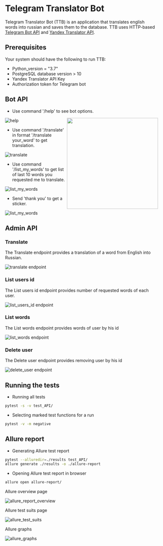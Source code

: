 # Telegram Translator Bot
Telegram Translator Bot (TTB) is an application that translates english words into russian and saves them to the database. 
TTB uses HTTP-based [Telegram Bot API](https://core.telegram.org/bots/api) and [Yandex Translator API](https://yandex.ru/dev/translate/doc/dg/concepts/about-docpage/). 

## Prerequisites
Your system should have the following to run TTB:
* Python_version = "3.7"
* PostgreSQL database version > 10
* Yandex Translator API Key
* Authorization token for Telegram bot

## Bot API

* Use command '/help' to see bot options.

![help](/images/help.png) <img src="/images/help.png" width=300 align=right>

* Use command '/translate' in format '/translate your_word' to get translation.

![translate](/images/translate_hi.png)

* Use command '/list_my_words' to get list of last 10 words you requested me to translate. 

![list_my_words](/images/list_my_words.png)

* Send 'thank you' to get a sticker.

![list_my_words](/images/thank_you.png)
                                 
## Admin API
###  Translate 

The Translate endpoint provides a translation of a word from English into Russian.

![translate endpoint](/images/translate.png)

###  List users id

The List users id endpoint provides number of requested words of each user.

![list_users_id endpoint](/images/list_users_id.png)

###  List words

The List words endpoint provides words of user by his id

![list_words endpoint](/images/list_words.png)

###  Delete user

The Delete user endpoint provides removing user by his id 

![delete_user endpoint](/images/delete_user.png)

## Running the tests
* Running all tests
```bash
pytest -s -v test_API/
```
* Selecting marked test functions for a run
```bash
pytest -v -m negative
```

## Allure report

* Generating Allure test report

```bash
pytest --alluredir=./results test_API/
allure generate ./results -o ./allure-report
```
* Opening Allure test report in browser 
```bash
allure open allure-report/
```
Allure overview page

![allure_report_overview](/images/allure_report_overview.png)

Allure test suits page

![allure_test_suits](/images/allure_test_suits.png)

Allure graphs

![allure_graphs](/images/allure_graphs.png)
